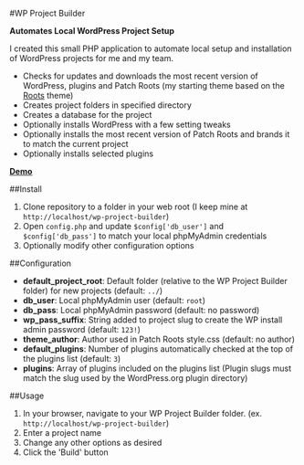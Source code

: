 #WP Project Builder

**Automates Local WordPress Project Setup**



I created this small PHP application to automate local setup and installation of WordPress projects for me and my team. 

- Checks for updates and downloads the most recent version of WordPress, plugins and Patch Roots (my starting theme based on the [Roots](http://roots.io/) theme)
- Creates project folders in specified directory
- Creates a database for the project
- Optionally installs WordPress with a few setting tweaks
- Optionally installs the most recent version of Patch Roots and brands it to match the current project
- Optionally installs selected plugins

**[Demo](http://jordanjwatkins.com/wp-project-builder/)**

##Install

1. Clone repository to a folder in your web root (I keep mine at `http://localhost/wp-project-builder`)
2. Open `config.php` and update `$config['db_user']` and `$config['db_pass']` to match your local phpMyAdmin credentials
3. Optionally modify other configuration options

##Configuration

- **default_project_root**: Default folder (relative to the WP Project Builder folder) for new projects (default: `../`)
- **db_user**: Local phpMyAdmin user (default: `root`)
- **db_pass**: Local phpMyAdmin password (default: no password)
- **wp_pass_suffix**: String added to project slug to create the WP install admin password (default: `123!`)
- **theme_author**: Author used in Patch Roots style.css (default: no author)
- **default_plugins**: Number of plugins automatically checked at the top of the plugins list (default: `3`)
- **plugins**: Array of plugins included on the plugins list (Plugin slugs must match the slug used by the WordPress.org plugin directory)

##Usage

1. In your browser, navigate to your WP Project Builder folder. (ex. `http://localhost/wp-project-builder`)
2. Enter a project name
3. Change any other options as desired
4. Click the 'Build' button
